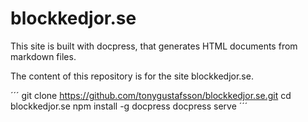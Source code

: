 # blockkedjor.se

This site is built with docpress, that generates HTML documents from markdown files.

The content of this repository is for the site blockkedjor.se.

´´´
git clone https://github.com/tonygustafsson/blockkedjor.se.git
cd blockkedjor.se
npm install -g docpress
docpress serve
´´´
